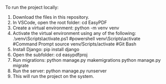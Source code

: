 To run the project locally:
1) Download the files in this repository.
2) In VSCode, open the root folder:
     cd EasyPDF
3) Create a virtual environment:
     python -m venv venv
4) Activate the virtual environment using any of the following:
     .\venv\Scripts\activate.ps1 #powershell
     venv\Scripts\activate #Command Prompt
     source venv/Scripts/activate #Git Bash
5) Install Django:
     pip install django
6) Open the subfolder:
     cd easypdfproj
7) Run migrations:
     python manage.py makemigrations
     python manage.py migrate
8) Run the server:
     python manage.py runserver
9) This will run the project on the system.
